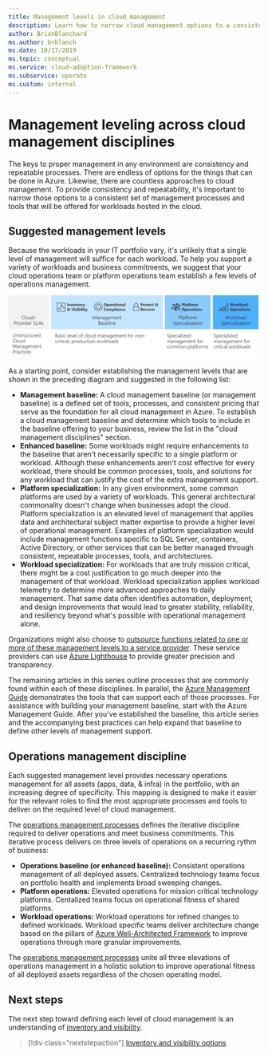 ```yaml
---
title: Management levels in cloud management
description: Learn how to narrow cloud management options to a consistent set of processes and tools that you can offer for workloads hosted in the cloud.
author: BrianBlanchard
ms.author: brblanch
ms.date: 10/17/2019
ms.topic: conceptual
ms.service: cloud-adoption-framework
ms.subservice: operate
ms.custom: internal
---
```


# Management leveling across cloud management disciplines

The keys to proper management in any environment are consistency and repeatable processes. There are endless of options for the things that can be done in Azure. Likewise, there are countless approaches to cloud management. To provide consistency and repeatability, it's important to narrow those options to a consistent set of management processes and tools that will be offered for workloads hosted in the cloud.

## Suggested management levels

Because the workloads in your IT portfolio vary, it's unlikely that a single level of management will suffice for each workload. To help you support a variety of workloads and business commitments, we suggest that your cloud operations team or platform operations team establish a few levels of operations management.

![Manage management levels and maturity in the Cloud Adoption Framework](../../_images/manage/cloud-management-maturity.png)

As a starting point, consider establishing the management levels that are shown in the preceding diagram and suggested in the following list:

- **Management baseline:** A cloud management baseline (or management baseline) is a defined set of tools, processes, and consistent pricing that serve as the foundation for all cloud management in Azure. To establish a cloud management baseline and determine which tools to include in the baseline offering to your business, review the list in the "cloud management disciplines" section.
- **Enhanced baseline:** Some workloads might require enhancements to the baseline that aren't necessarily specific to a single platform or workload. Although these enhancements aren't cost effective for every workload, there should be common processes, tools, and solutions for any workload that can justify the cost of the extra management support.
- **Platform specialization:** In any given environment, some common platforms are used by a variety of workloads. This general architectural commonality doesn't change when businesses adopt the cloud. Platform specialization is an elevated level of management that applies data and architectural subject matter expertise to provide a higher level of operational management. Examples of platform specialization would include management functions specific to SQL Server, containers, Active Directory, or other services that can be better managed through consistent, repeatable processes, tools, and architectures.
- **Workload specialization:** For workloads that are truly mission critical, there might be a cost justification to go much deeper into the management of that workload. Workload specialization applies workload telemetry to determine more advanced approaches to daily management. That same data often identifies automation, deployment, and design improvements that would lead to greater stability, reliability, and resiliency beyond what's possible with operational management alone.

Organizations might also choose to [outsource functions related to one or more of these management levels to a service provider](https://aka.ms/adopt/partneroffers). These service providers can use [Azure Lighthouse](/azure/lighthouse/overview) to provide greater precision and transparency.

The remaining articles in this series outline processes that are commonly found within each of these disciplines. In parallel, the [Azure Management Guide](../azure-management-guide/index.md) demonstrates the tools that can support each of those processes. For assistance with building your management baseline, start with the Azure Management Guide. After you've established the baseline, this article series and the accompanying best practices can help expand that baseline to define other levels of management support.

## Operations management discipline

Each suggested management level provides necessary operations management for all assets (apps, data, & infra) in the portfolio, with an increasing degree of specificity. This mapping is designed to make it easier for the relevant roles to find the most appropriate processes and tools to deliver on the required level of cloud management.

The [operations management processes](operational-fitness-review.md) defines the iterative discipline required to deliver operations and meet business commitments. This iterative process delivers on three levels of operations on a recurring rythm of business:

- **Operations baseline (or enhanced baseline):** Consistent operations management of all deployed assets. Centralized technology teams focus on portfolio health and implements broad sweeping changes.
- **Platform operations:** Elevated operations for mission critical technology platforms. Centalized teams focus on operational fitness of shared platforms.
- **Workload operations:** Workload operations for refined changes to defined workloads. Workload specific teams deliver architecture change based on the pillars of [Azure Well-Architected Framework](/azure/architecture/framework/) to improve operations through more granular improvements.

The [operations management processes](operational-fitness-review.md) unite all three elevations of operations management in a holistic solution to improve operational fitness of all deployed assets regardless of the chosen operating model.

## Next steps

The next step toward defining each level of cloud management is an understanding of [inventory and visibility](./inventory.md).

> [!div class="nextstepaction"]
> [Inventory and visibility options](./inventory.md)
